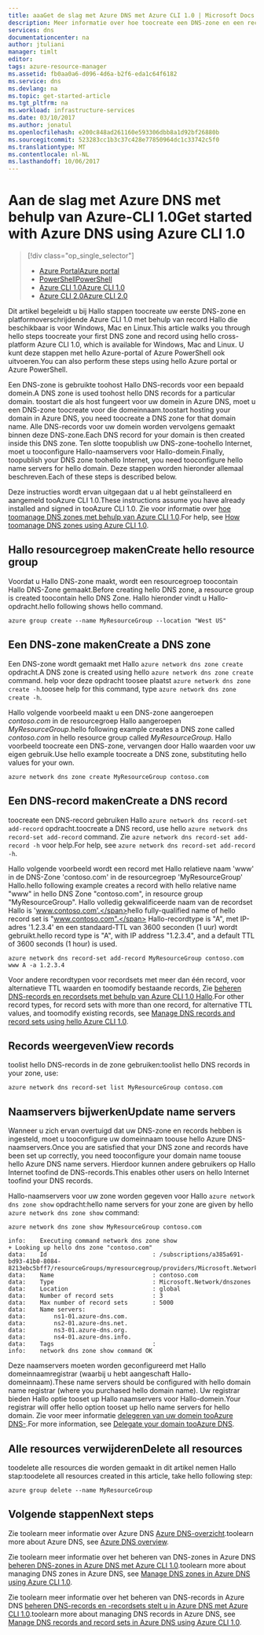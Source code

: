 ```yaml
---
title: aaaGet de slag met Azure DNS met Azure CLI 1.0 | Microsoft Docs
description: Meer informatie over hoe toocreate een DNS-zone en een record in Azure DNS. Dit is een stapsgewijze handleiding toocreate en beheren van uw eerste DNS-zone en een record met behulp van hello Azure CLI 1.0.
services: dns
documentationcenter: na
author: jtuliani
manager: timlt
editor: 
tags: azure-resource-manager
ms.assetid: fb0aa0a6-d096-4d6a-b2f6-eda1c64f6182
ms.service: dns
ms.devlang: na
ms.topic: get-started-article
ms.tgt_pltfrm: na
ms.workload: infrastructure-services
ms.date: 03/10/2017
ms.author: jonatul
ms.openlocfilehash: e200c848ad261160e593306dbb8a1d92bf26880b
ms.sourcegitcommit: 523283cc1b3c37c428e77850964dc1c33742c5f0
ms.translationtype: MT
ms.contentlocale: nl-NL
ms.lasthandoff: 10/06/2017
---
```

# <a name="get-started-with-azure-dns-using-azure-cli-10"></a><span data-ttu-id="eb457-104">Aan de slag met Azure DNS met behulp van Azure-CLI 1.0</span><span class="sxs-lookup"><span data-stu-id="eb457-104">Get started with Azure DNS using Azure CLI 1.0</span></span>

> [!div class="op_single_selector"]
> * [<span data-ttu-id="eb457-105">Azure Portal</span><span class="sxs-lookup"><span data-stu-id="eb457-105">Azure portal</span></span>](dns-getstarted-portal.md)
> * [<span data-ttu-id="eb457-106">PowerShell</span><span class="sxs-lookup"><span data-stu-id="eb457-106">PowerShell</span></span>](dns-getstarted-powershell.md)
> * [<span data-ttu-id="eb457-107">Azure CLI 1.0</span><span class="sxs-lookup"><span data-stu-id="eb457-107">Azure CLI 1.0</span></span>](dns-getstarted-cli-nodejs.md)
> * [<span data-ttu-id="eb457-108">Azure CLI 2.0</span><span class="sxs-lookup"><span data-stu-id="eb457-108">Azure CLI 2.0</span></span>](dns-getstarted-cli.md)

<span data-ttu-id="eb457-109">Dit artikel begeleidt u bij Hallo stappen toocreate uw eerste DNS-zone en platformoverschrijdende Azure CLI 1.0 met behulp van record Hallo die beschikbaar is voor Windows, Mac en Linux.</span><span class="sxs-lookup"><span data-stu-id="eb457-109">This article walks you through hello steps toocreate your first DNS zone and record using hello cross-platform Azure CLI 1.0, which is available for Windows, Mac and Linux.</span></span> <span data-ttu-id="eb457-110">U kunt deze stappen met hello Azure-portal of Azure PowerShell ook uitvoeren.</span><span class="sxs-lookup"><span data-stu-id="eb457-110">You can also perform these steps using hello Azure portal or Azure PowerShell.</span></span>

<span data-ttu-id="eb457-111">Een DNS-zone is gebruikte toohost Hallo DNS-records voor een bepaald domein.</span><span class="sxs-lookup"><span data-stu-id="eb457-111">A DNS zone is used toohost hello DNS records for a particular domain.</span></span> <span data-ttu-id="eb457-112">toostart die als host fungeert voor uw domein in Azure DNS, moet u een DNS-zone toocreate voor die domeinnaam.</span><span class="sxs-lookup"><span data-stu-id="eb457-112">toostart hosting your domain in Azure DNS, you need toocreate a DNS zone for that domain name.</span></span> <span data-ttu-id="eb457-113">Alle DNS-records voor uw domein worden vervolgens gemaakt binnen deze DNS-zone.</span><span class="sxs-lookup"><span data-stu-id="eb457-113">Each DNS record for your domain is then created inside this DNS zone.</span></span> <span data-ttu-id="eb457-114">Ten slotte toopublish uw DNS-zone-toohello Internet, moet u tooconfigure Hallo-naamservers voor Hallo-domein.</span><span class="sxs-lookup"><span data-stu-id="eb457-114">Finally, toopublish your DNS zone toohello Internet, you need tooconfigure hello name servers for hello domain.</span></span> <span data-ttu-id="eb457-115">Deze stappen worden hieronder allemaal beschreven.</span><span class="sxs-lookup"><span data-stu-id="eb457-115">Each of these steps is described below.</span></span>

<span data-ttu-id="eb457-116">Deze instructies wordt ervan uitgegaan dat u al hebt geïnstalleerd en aangemeld tooAzure CLI 1.0.</span><span class="sxs-lookup"><span data-stu-id="eb457-116">These instructions assume you have already installed and signed in tooAzure CLI 1.0.</span></span> <span data-ttu-id="eb457-117">Zie voor informatie over [hoe toomanage DNS zones met behulp van Azure CLI 1.0](dns-operations-dnszones-cli-nodejs.md).</span><span class="sxs-lookup"><span data-stu-id="eb457-117">For help, see [How toomanage DNS zones using Azure CLI 1.0](dns-operations-dnszones-cli-nodejs.md).</span></span>

## <a name="create-hello-resource-group"></a><span data-ttu-id="eb457-118">Hallo resourcegroep maken</span><span class="sxs-lookup"><span data-stu-id="eb457-118">Create hello resource group</span></span>

<span data-ttu-id="eb457-119">Voordat u Hallo DNS-zone maakt, wordt een resourcegroep toocontain Hallo DNS-Zone gemaakt.</span><span class="sxs-lookup"><span data-stu-id="eb457-119">Before creating hello DNS zone, a resource group is created toocontain hello DNS Zone.</span></span> <span data-ttu-id="eb457-120">Hallo hieronder vindt u Hallo-opdracht.</span><span class="sxs-lookup"><span data-stu-id="eb457-120">hello following shows hello command.</span></span>

```azurecli
azure group create --name MyResourceGroup --location "West US"
```

## <a name="create-a-dns-zone"></a><span data-ttu-id="eb457-121">Een DNS-zone maken</span><span class="sxs-lookup"><span data-stu-id="eb457-121">Create a DNS zone</span></span>

<span data-ttu-id="eb457-122">Een DNS-zone wordt gemaakt met Hallo `azure network dns zone create` opdracht.</span><span class="sxs-lookup"><span data-stu-id="eb457-122">A DNS zone is created using hello `azure network dns zone create` command.</span></span> <span data-ttu-id="eb457-123">help voor deze opdracht toosee plaatst `azure network dns zone create -h`.</span><span class="sxs-lookup"><span data-stu-id="eb457-123">toosee help for this command, type `azure network dns zone create -h`.</span></span>

<span data-ttu-id="eb457-124">Hallo volgende voorbeeld maakt u een DNS-zone aangeroepen *contoso.com* in de resourcegroep Hallo aangeroepen *MyResourceGroup*.</span><span class="sxs-lookup"><span data-stu-id="eb457-124">hello following example creates a DNS zone called *contoso.com* in hello resource group called *MyResourceGroup*.</span></span> <span data-ttu-id="eb457-125">Hallo voorbeeld toocreate een DNS-zone, vervangen door Hallo waarden voor uw eigen gebruik.</span><span class="sxs-lookup"><span data-stu-id="eb457-125">Use hello example toocreate a DNS zone, substituting hello values for your own.</span></span>

```azurecli
azure network dns zone create MyResourceGroup contoso.com
```


## <a name="create-a-dns-record"></a><span data-ttu-id="eb457-126">Een DNS-record maken</span><span class="sxs-lookup"><span data-stu-id="eb457-126">Create a DNS record</span></span>

<span data-ttu-id="eb457-127">toocreate een DNS-record gebruiken Hallo `azure network dns record-set add-record` opdracht.</span><span class="sxs-lookup"><span data-stu-id="eb457-127">toocreate a DNS record, use hello `azure network dns record-set add-record` command.</span></span> <span data-ttu-id="eb457-128">Zie `azure network dns record-set add-record -h` voor help.</span><span class="sxs-lookup"><span data-stu-id="eb457-128">For help, see `azure network dns record-set add-record -h`.</span></span>

<span data-ttu-id="eb457-129">Hallo volgende voorbeeld wordt een record met Hallo relatieve naam 'www' in de DNS-Zone 'contoso.com' in de resourcegroep 'MyResourceGroup' Hallo.</span><span class="sxs-lookup"><span data-stu-id="eb457-129">hello following example creates a record with hello relative name "www" in hello DNS Zone "contoso.com", in resource group "MyResourceGroup".</span></span> <span data-ttu-id="eb457-130">Hallo volledig gekwalificeerde naam van de recordset Hallo is 'www.contoso.com'.</span><span class="sxs-lookup"><span data-stu-id="eb457-130">hello fully-qualified name of hello record set is "www.contoso.com".</span></span> <span data-ttu-id="eb457-131">Hallo-recordtype is "A", met IP-adres '1.2.3.4' en een standaard-TTL van 3600 seconden (1 uur) wordt gebruikt.</span><span class="sxs-lookup"><span data-stu-id="eb457-131">hello record type is "A", with IP address "1.2.3.4", and a default TTL of 3600 seconds (1 hour) is used.</span></span>

```azurecli
azure network dns record-set add-record MyResourceGroup contoso.com www A -a 1.2.3.4
```

<span data-ttu-id="eb457-132">Voor andere recordtypen voor recordsets met meer dan één record, voor alternatieve TTL waarden en toomodify bestaande records, Zie [beheren DNS-records en recordsets met behulp van Azure CLI 1.0 Hallo](dns-operations-recordsets-cli-nodejs.md).</span><span class="sxs-lookup"><span data-stu-id="eb457-132">For other record types, for record sets with more than one record, for alternative TTL values, and toomodify existing records, see [Manage DNS records and record sets using hello Azure CLI 1.0](dns-operations-recordsets-cli-nodejs.md).</span></span>


## <a name="view-records"></a><span data-ttu-id="eb457-133">Records weergeven</span><span class="sxs-lookup"><span data-stu-id="eb457-133">View records</span></span>

<span data-ttu-id="eb457-134">toolist hello DNS-records in de zone gebruiken:</span><span class="sxs-lookup"><span data-stu-id="eb457-134">toolist hello DNS records in your zone, use:</span></span>

```azurecli
azure network dns record-set list MyResourceGroup contoso.com
```


## <a name="update-name-servers"></a><span data-ttu-id="eb457-135">Naamservers bijwerken</span><span class="sxs-lookup"><span data-stu-id="eb457-135">Update name servers</span></span>

<span data-ttu-id="eb457-136">Wanneer u zich ervan overtuigd dat uw DNS-zone en records hebben is ingesteld, moet u tooconfigure uw domeinnaam toouse hello Azure DNS-naamservers.</span><span class="sxs-lookup"><span data-stu-id="eb457-136">Once you are satisfied that your DNS zone and records have been set up correctly, you need tooconfigure your domain name toouse hello Azure DNS name servers.</span></span> <span data-ttu-id="eb457-137">Hierdoor kunnen andere gebruikers op Hallo Internet toofind de DNS-records.</span><span class="sxs-lookup"><span data-stu-id="eb457-137">This enables other users on hello Internet toofind your DNS records.</span></span>

<span data-ttu-id="eb457-138">Hallo-naamservers voor uw zone worden gegeven voor Hallo `azure network dns zone show` opdracht:</span><span class="sxs-lookup"><span data-stu-id="eb457-138">hello name servers for your zone are given by hello `azure network dns zone show` command:</span></span>

```azurecli
azure network dns zone show MyResourceGroup contoso.com

info:    Executing command network dns zone show
+ Looking up hello dns zone "contoso.com"
data:    Id                              : /subscriptions/a385a691-bd93-41b0-8084-8213ebc5bff7/resourceGroups/myresourcegroup/providers/Microsoft.Network/dnszones/contoso.com
data:    Name                            : contoso.com
data:    Type                            : Microsoft.Network/dnszones
data:    Location                        : global
data:    Number of record sets           : 3
data:    Max number of record sets       : 5000
data:    Name servers:
data:        ns1-01.azure-dns.com.
data:        ns2-01.azure-dns.net.
data:        ns3-01.azure-dns.org.
data:        ns4-01.azure-dns.info.
data:    Tags                            :
info:    network dns zone show command OK
```

<span data-ttu-id="eb457-139">Deze naamservers moeten worden geconfigureerd met Hallo domeinnaamregistrar (waarbij u hebt aangeschaft Hallo-domeinnaam).</span><span class="sxs-lookup"><span data-stu-id="eb457-139">These name servers should be configured with hello domain name registrar (where you purchased hello domain name).</span></span> <span data-ttu-id="eb457-140">Uw registrar bieden Hallo optie tooset up Hallo naamservers voor Hallo-domein.</span><span class="sxs-lookup"><span data-stu-id="eb457-140">Your registrar will offer hello option tooset up hello name servers for hello domain.</span></span> <span data-ttu-id="eb457-141">Zie voor meer informatie [delegeren van uw domein tooAzure DNS-](dns-domain-delegation.md).</span><span class="sxs-lookup"><span data-stu-id="eb457-141">For more information, see [Delegate your domain tooAzure DNS](dns-domain-delegation.md).</span></span>

## <a name="delete-all-resources"></a><span data-ttu-id="eb457-142">Alle resources verwijderen</span><span class="sxs-lookup"><span data-stu-id="eb457-142">Delete all resources</span></span>
 
<span data-ttu-id="eb457-143">toodelete alle resources die worden gemaakt in dit artikel nemen Hallo stap:</span><span class="sxs-lookup"><span data-stu-id="eb457-143">toodelete all resources created in this article, take hello following step:</span></span>

```azurecli
azure group delete --name MyResourceGroup
```

## <a name="next-steps"></a><span data-ttu-id="eb457-144">Volgende stappen</span><span class="sxs-lookup"><span data-stu-id="eb457-144">Next steps</span></span>

<span data-ttu-id="eb457-145">Zie toolearn meer informatie over Azure DNS [Azure DNS-overzicht](dns-overview.md).</span><span class="sxs-lookup"><span data-stu-id="eb457-145">toolearn more about Azure DNS, see [Azure DNS overview](dns-overview.md).</span></span>

<span data-ttu-id="eb457-146">Zie toolearn meer informatie over het beheren van DNS-zones in Azure DNS [beheren DNS-zones in Azure DNS met Azure CLI 1.0](dns-operations-dnszones-cli-nodejs.md).</span><span class="sxs-lookup"><span data-stu-id="eb457-146">toolearn more about managing DNS zones in Azure DNS, see [Manage DNS zones in Azure DNS using Azure CLI 1.0](dns-operations-dnszones-cli-nodejs.md).</span></span>

<span data-ttu-id="eb457-147">Zie toolearn meer informatie over het beheren van DNS-records in Azure DNS [beheren DNS-records en -recordsets stelt u in Azure DNS met Azure CLI 1.0](dns-operations-recordsets-cli-nodejs.md).</span><span class="sxs-lookup"><span data-stu-id="eb457-147">toolearn more about managing DNS records in Azure DNS, see [Manage DNS records and record sets in Azure DNS using Azure CLI 1.0](dns-operations-recordsets-cli-nodejs.md).</span></span>

